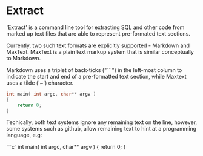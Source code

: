 # Extract

'Extract' is a command line tool for extracting SQL and other code
from marked up text files that are able to represent pre-formated text sections.

Currently, two such text formats are explicitly supported - Markdown and MaxText.
MaxText is a plain text markup system that is similar conceptually to Markdown.

Markdown uses a triplet of back-ticks ("```") in the left-most column to indicate the start and end of a pre-formatted text section, while Maxtext uses a tilde ('~') character.

```c
int main( int argc, char** argv )
{
	return 0;
}
```

Techically, both text systems ignore any remaining text on the line,
however, some systems such as github, allow remaining text to hint at a programming language, e.g:

```c`
int main( int argc, char** argv )
{
	return 0;
}
```
